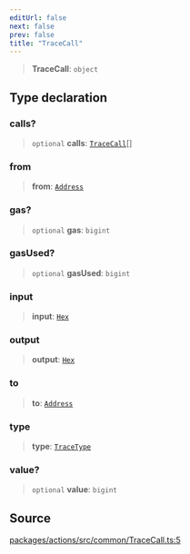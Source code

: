 ```yaml
---
editUrl: false
next: false
prev: false
title: "TraceCall"
---
```


> **TraceCall**: `object`

## Type declaration

### calls?

> `optional` **calls**: [`TraceCall`](/reference/tevm/actions/type-aliases/tracecall/)[]

### from

> **from**: [`Address`](/reference/tevm/actions/type-aliases/address/)

### gas?

> `optional` **gas**: `bigint`

### gasUsed?

> `optional` **gasUsed**: `bigint`

### input

> **input**: [`Hex`](/reference/tevm/actions/type-aliases/hex/)

### output

> **output**: [`Hex`](/reference/tevm/actions/type-aliases/hex/)

### to

> **to**: [`Address`](/reference/tevm/actions/type-aliases/address/)

### type

> **type**: [`TraceType`](/reference/tevm/actions/type-aliases/tracetype/)

### value?

> `optional` **value**: `bigint`

## Source

[packages/actions/src/common/TraceCall.ts:5](https://github.com/evmts/tevm-monorepo/blob/main/packages/actions/src/common/TraceCall.ts#L5)
